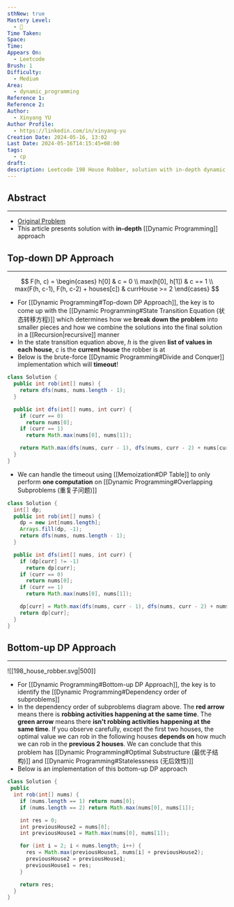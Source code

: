 ```yaml
---
sthNew: true
Mastery Level:
  - 📕
Time Taken: 
Space: 
Time: 
Appears On:
  - Leetcode
Brush: 1
Difficulty:
  - Medium
Area:
  - dynamic_programming
Reference 1: 
Reference 2: 
Author:
  - Xinyang YU
Author Profile:
  - https://linkedin.com/in/xinyang-yu
Creation Date: 2024-05-16, 13:02
Last Date: 2024-05-16T14:15:45+08:00
tags:
  - cp
draft: 
description: Leetcode 198 House Robber, solution with in-depth dynamic programming approach
---
```


## Abstract
---
- [Original Problem](https://leetcode.com/problems/house-robber/)
- This article presents solution with **in-depth** [[Dynamic Programming]] approach

## Top-down DP Approach
---
$$
F(h, c) = 
\begin{cases}
h[0] & c = 0 \\
max(h[0], h[1]) & c == 1 \\
max(F(h, c-1), F(h, c-2) + houses[c]) & currHouse >= 2
\end{cases}
$$

- For [[Dynamic Programming#Top-down DP Approach]], the key is to come up with the [[Dynamic Programming#State Transition Equation (状态转移方程)]] which determines how we **break down the problem** into smaller pieces and how we combine the solutions into the final solution in a [[Recursion|recursive]] manner
- In the state transition equation above, $h$ is the given **list of values in each house**, $c$ is the **current house** the robber is at
- Below is the brute-force [[Dynamic Programming#Divide and Conquer]] implementation which will **timeout**!
```java
class Solution {
  public int rob(int[] nums) {
    return dfs(nums, nums.length - 1);
  }

  public int dfs(int[] nums, int curr) {
    if (curr == 0)
      return nums[0];
    if (curr == 1)
      return Math.max(nums[0], nums[1]);

    return Math.max(dfs(nums, curr - 1), dfs(nums, curr - 2) + nums[curr]);
  }
}
```
- We can handle the timeout using [[Memoization#DP Table]] to only perform **one computation** on [[Dynamic Programming#Overlapping Subproblems (重复子问题)]]
```java
class Solution {
  int[] dp;
  public int rob(int[] nums) {
    dp = new int[nums.length];
    Arrays.fill(dp, -1);
    return dfs(nums, nums.length - 1);
  }

  public int dfs(int[] nums, int curr) {
    if (dp[curr] != -1)
      return dp[curr];
    if (curr == 0)
      return nums[0];
    if (curr == 1)
      return Math.max(nums[0], nums[1]);

    dp[curr] = Math.max(dfs(nums, curr - 1), dfs(nums, curr - 2) + nums[curr]);
    return dp[curr];
  }
}
```


## Bottom-up DP Approach
---

![[198_house_robber.svg|500]]

- For [[Dynamic Programming#Bottom-up DP Approach]], the key is to identify the [[Dynamic Programming#Dependency order of subproblems]]
- In the dependency order of subproblems diagram above. The **red arrow** means there is **robbing activities happening at the same time**. The **green arrow** means there **isn't robbing activities happening at the same time**. If you observe carefully, except the first two houses, the optimal value we can rob in the following houses **depends on** how much we can rob in the **previous 2 houses**. We can conclude that this problem has [[Dynamic Programming#Optimal Substructure (最优子结构)]] and [[Dynamic Programming#Statelessness (无后效性)]]
- Below is an implementation of this bottom-up DP approach
```java
class Solution {
 public
  int rob(int[] nums) {
    if (nums.length == 1) return nums[0];
    if (nums.length == 2) return Math.max(nums[0], nums[1]);

    int res = 0;
    int previousHouse2 = nums[0];
    int previousHouse1 = Math.max(nums[0], nums[1]);

    for (int i = 2; i < nums.length; i++) {
      res = Math.max(previousHouse1, nums[i] + previousHouse2);
      previousHouse2 = previousHouse1;
      previousHouse1 = res;
    }

    return res;
  }
}
```